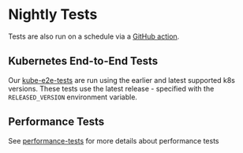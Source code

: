 # Nightly Tests

Tests are also run on a schedule via a [GitHub action](/.github/workflows/nightly-tests.yaml).

## Kubernetes End-to-End Tests
Our [kube-e2e-tests](kube-e2e-tests.md) are run using the earlier and latest supported k8s versions. These tests use the latest release - specified with the `RELEASED_VERSION` environment variable.


## Performance Tests
See [performance-tests](performance-tests.md) for more details about performance tests
